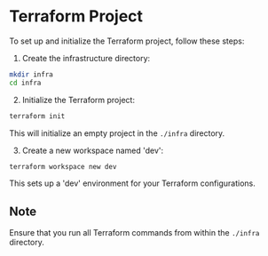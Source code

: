 # Terraform Project

To set up and initialize the Terraform project, follow these steps:

1. Create the infrastructure directory:

```bash
mkdir infra
cd infra
```

2. Initialize the Terraform project:

```bash
terraform init
```

This will initialize an empty project in the `./infra` directory.

3. Create a new workspace named 'dev':

```bash
terraform workspace new dev
```

This sets up a 'dev' environment for your Terraform configurations.

## Note

Ensure that you run all Terraform commands from within the `./infra` directory.
